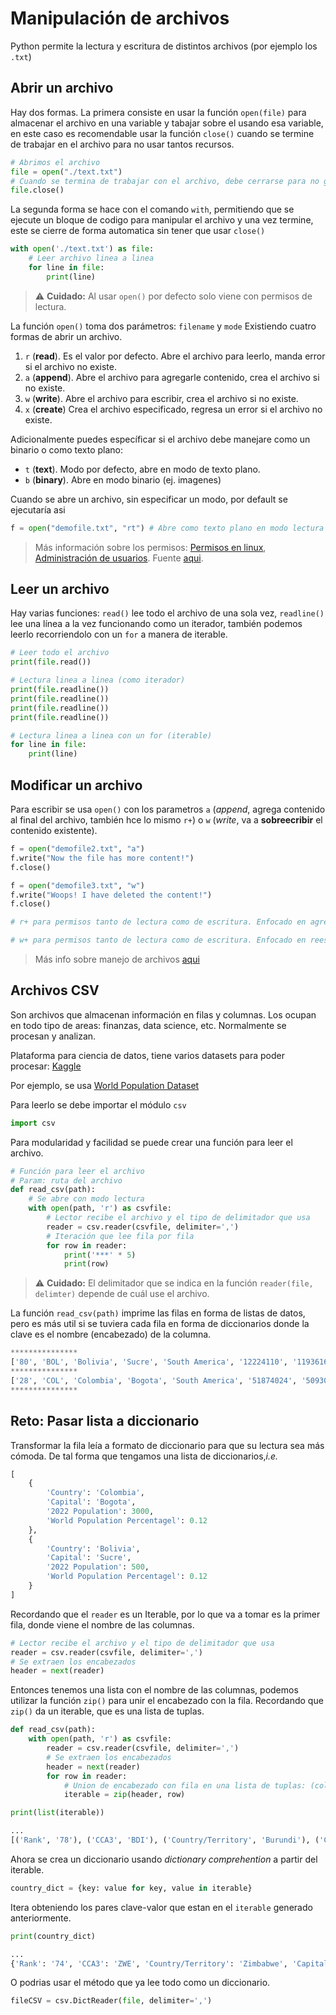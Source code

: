 # Manipulación de archivos

Python permite la lectura y escritura de distintos archivos (por ejemplo los `.txt`)

## Abrir un archivo

Hay dos formas. La primera consiste en usar la función `open(file)` para almacenar el archivo en una variable y tabajar sobre el usando esa variable, en este caso es recomendable usar la función `close()` cuando se termine de trabajar en el archivo para no usar tantos recursos.

```python
# Abrimos el archivo
file = open("./text.txt")
# Cuando se termina de trabajar con el archivo, debe cerrarse para no gastar recursos
file.close()
```

La segunda forma se hace con el comando `with`, permitiendo que se ejecute un bloque de codigo para manipular el archivo y una vez termine, este se cierre de forma automatica sin tener que usar `close()`

```python
with open('./text.txt') as file:
    # Leer archivo linea a linea
    for line in file:
        print(line)
```

> ⚠️ **Cuidado:** Al usar `open()` por defecto solo viene con permisos de lectura.

La función `open()` toma dos parámetros: `filename` y `mode` Existiendo cuatro formas de abrir un archivo.

1. `r` (**read**). Es el valor por defecto. Abre el archivo para leerlo, manda error si el archivo no existe.
2. `a` (**append**). Abre el archivo para agregarle contenido, crea el archivo si no existe.
3. `w` (**write**). Abre el archivo para escribir, crea el archivo si no existe.
4. `x` (**create**) Crea el archivo especificado, regresa un error si el archivo no existe.

Adicionalmente puedes específicar si el archivo debe manejare como un binario o como texto plano:

- `t` (**text**). Modo por defecto, abre en modo de texto plano.
- `b` (**binary**). Abre en modo binario (ej. imagenes)

Cuando se abre un archivo, sin especificar un modo, por default se ejecutaría asi

```python
f = open("demofile.txt", "rt") # Abre como texto plano en modo lectura
```

> Más información sobre los permisos: [Permisos en linux][2], [Administración de usuarios][3]. Fuente [aqui][4].

## Leer un archivo

Hay varias funciones: `read()` lee todo el archivo de una sola vez, `readline()` lee una línea a la vez funcionando como un iterador, también podemos leerlo recorriendolo con un `for` a manera de iterable.

```python
# Leer todo el archivo
print(file.read())

# Lectura linea a linea (como iterador)
print(file.readline())
print(file.readline())
print(file.readline())
print(file.readline())

# Lectura linea a linea con un for (iterable)
for line in file:
    print(line)
```

## Modificar un archivo

Para escribir se usa `open()` con los parametros `a` (*append*, agrega contenido al final del archivo, también hce lo mismo `r+`) o `w` (*write*, va a **sobreecribir** el contenido existente).

```python
f = open("demofile2.txt", "a")
f.write("Now the file has more content!")
f.close()

f = open("demofile3.txt", "w")
f.write("Woops! I have deleted the content!")
f.close()

# r+ para permisos tanto de lectura como de escritura. Enfocado en agregar nuevo contenido al contenido existente en el archivo

# w+ para permisos tanto de lectura como de escritura. Enfocado en reescribir el contenido existente
```

> Más info sobre manejo de archivos [aqui][1]

## Archivos CSV

Son archivos que almacenan información en filas y columnas. Los ocupan en todo tipo de areas: finanzas, data science, etc. Normalmente se procesan y analizan.

Plataforma para ciencia de datos, tiene varios datasets para poder procesar: [Kaggle](https://www.kaggle.com/)

Por ejemplo, se usa [World Population Dataset](https://www.kaggle.com/datasets/iamsouravbanerjee/world-population-dataset)

Para leerlo se debe importar el módulo `csv`

```python
import csv
```

Para modularidad y facilidad se puede crear una función para leer el archivo.

```python
# Función para leer el archivo
# Param: ruta del archivo
def read_csv(path):
    # Se abre con modo lectura
    with open(path, 'r') as csvfile:
        # Lector recibe el archivo y el tipo de delimitador que usa
        reader = csv.reader(csvfile, delimiter=',')
        # Iteración que lee fila por fila
        for row in reader:
            print('***' * 5)
            print(row)
```

> ⚠️ **Cuidado:** El delimitador que se indica en la función `reader(file, delimter)` depende de cuál use el archivo.

La función `read_csv(path)` imprime las filas en forma de listas de datos, pero es más util si se tuviera cada fila en forma de diccionarios donde la clave es el nombre (encabezado) de la columna.

```python
***************
['80', 'BOL', 'Bolivia', 'Sucre', 'South America', '12224110', '11936162', '11090085', '10223270', '8592656', '7096194', '5736088', '4585693', '1098581', '11.1272', '1.012', '0.15']
***************
['28', 'COL', 'Colombia', 'Bogota', 'South America', '51874024', '50930662', '47119728', '44816108', '39215135', '32601393', '26176195', '20905254', '1141748', '45.4339', '1.0069', '0.65']
***************
```

## Reto: Pasar lista a diccionario

Transformar la fila leía a formato de diccionario para que su lectura sea más cómoda. De tal forma que tengamos una lista de diccionarios,*i.e.*

```python
[
    {
        'Country': 'Colombia',
        'Capital': 'Bogota',
        '2022 Population': 3000,
        'World Population Percentagel': 0.12
    },
    {
        'Country': 'Bolivia',
        'Capital': 'Sucre',
        '2022 Population': 500,
        'World Population Percentagel': 0.12
    }
]
```

Recordando que el `reader` es un Iterable, por lo que va a tomar es la primer fila, donde viene el nombre de las columnas.

```python
# Lector recibe el archivo y el tipo de delimitador que usa
reader = csv.reader(csvfile, delimiter=',')
# Se extraen los encabezados
header = next(reader)
```

Entonces tenemos una lista con el nombre de las columnas, podemos utilizar la función `zip()` para unir el encabezado con la fila. Recordando que `zip()` da un iterable, que es una lista de tuplas.

```python
def read_csv(path):
    with open(path, 'r') as csvfile:
        reader = csv.reader(csvfile, delimiter=',')
        # Se extraen los encabezados
        header = next(reader)
        for row in reader:
            # Union de encabezado con fila en una lista de tuplas: (columna, valor)
            iterable = zip(header, row)
```

```python
print(list(iterable))

...
[('Rank', '78'), ('CCA3', 'BDI'), ('Country/Territory', 'Burundi'), ('Capital', 'Bujumbura'), ('Continent', 'Africa'), ('2022 Population', '12889576'), ('2020 Population', '12220227'), ('2015 Population', '10727148'), ('2010 Population', '9126605'), ('2000 Population', '6307659'), ('1990 Population', '5483793'), ('1980 Population', '4312834'), ('1970 Population', '3497834'), ('Area (km²)', '27834'), ('Density (per km²)', '463.0874'), ('Growth Rate', '1.027'), ('World Population Percentage', '0.16')]
```

Ahora se crea un diccionario usando *dictionary comprehention* a partir del iterable.

```python
country_dict = {key: value for key, value in iterable}
```

Itera obteniendo los pares clave-valor que estan en el `iterable` generado anteriormente.

```python
print(country_dict)

...
{'Rank': '74', 'CCA3': 'ZWE', 'Country/Territory': 'Zimbabwe', 'Capital': 'Harare', 'Continent': 'Africa', '2022 Population': '16320537', '2020 Population': '15669666', '2015 Population': '14154937', '2010 Population': '12839771', '2000 Population': '11834676', '1990 Population': '10113893', '1980 Population': '7049926', '1970 Population': '5202918', 'Area (kmÂ²)': '390757', 'Density (per kmÂ²)': '41.7665', 'Growth Rate': '1.0204', 'World Population Percentage': '0.2'}
```

O podrias usar el método que ya lee todo como un diccionario.

```python
fileCSV = csv.DictReader(file, delimiter=',')
```

<!-- Referencias -->

[1]: <https://realpython.com/working-with-files-in-python/> "Working With Files in Python"
[2]: <https://platzi.com/blog/cosas-que-nos-sabias-sobre-el-sistema-de-permisos-de-linux-realmente-es-octal/> "¡Cosas que nos sabías sobre el sistema de permisos de Linux! ¿Realmente es octal?"
[3]: <https://platzi.com/blog/administracion-usuarios-servidores-linux/> "Domina la Administración de Usuarios y Permisos en Servidores Linux"
[4]: <https://www.w3schools.com/python/python_file_handling.asp> "Python file handling"
